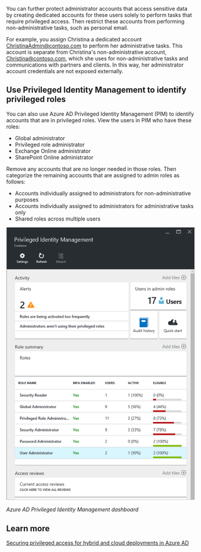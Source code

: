 You can further protect administrator accounts that access sensitive data by creating dedicated accounts for these users solely to perform tasks that require privileged access. Then restrict these accounts from performing non-administrative tasks, such as personal email.

For example, you assign Christina a dedicated account ChristinaAdmin@contoso.com to perform her administrative tasks. This account is separate from Christina's non-administrative account, Christina@contoso.com, which she uses for non-administrative tasks and communications with partners and clients. In this way, her administrator account credentials are not exposed externally.

## Use Privileged Identity Management to identify privileged roles

You can also use Azure AD Privileged Identity Management (PIM) to identify accounts that are in privileged roles. View the users in PIM who have these roles:
- Global administrator
- Privileged role administrator
- Exchange Online administrator
- SharePoint Online administrator

 Remove any accounts that are no longer needed in those roles. Then categorize the remaining accounts that are assigned to admin roles as follows:

- Accounts individually assigned to administrators for non-administrative purposes
- Accounts individually assigned to administrators for administrative tasks only
- Shared roles across multiple users

![Screenshot of Azure AD Privileged Identity Management dashboard.](../media/privileged-identity-management.png)

*Azure AD Privileged Identity Management dashboard*

## Learn more

[Securing privileged access for hybrid and cloud deployments in Azure AD](https://docs.microsoft.com/azure/active-directory/users-groups-roles/directory-admin-roles-secure#general-preparation)
